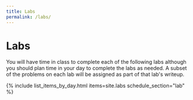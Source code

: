 ```yaml
---
title: Labs
permalink: /labs/
---
```


# Labs

You will have time in class to complete each of the following labs although you should plan time in your day to complete the labs as needed.
A subset of the problems on each lab will be assigned as part of that lab's writeup.

{% include list_items_by_day.html items=site.labs schedule_section="lab" %}
